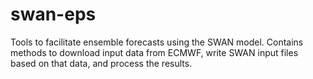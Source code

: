 # swan-eps
Tools to facilitate ensemble forecasts using the SWAN model. Contains methods to download input data from ECMWF, 
write SWAN input files based on that data, and process the results.
